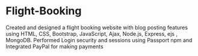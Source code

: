 # Flight-Booking
Created and designed a flight booking website with blog posting features using HTML, CSS, Bootstrap, JavaScript, Ajax, Node.js, Express, ejs , MongoDB. Performed Login security and sessions using Passport npm and Integrated PayPal for making payments
